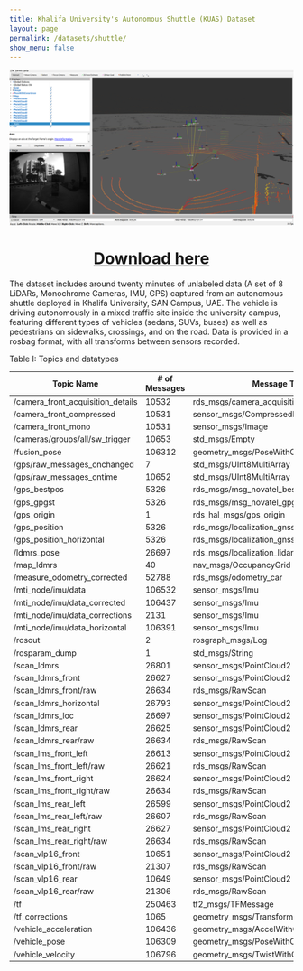 ```yaml
---
title: Khalifa University's Autonomous Shuttle (KUAS) Dataset
layout: page
permalink: /datasets/shuttle/
show_menu: false
---
```

<img src="/assets/KUAS_Dataset.png"/>
<h1 style="text-align:center"> <a href="https://www.dropbox.com/sh/b068soo5k15cki2/AADZomB1Kk4Ze-CRxgluXWD-a?dl=0"> Download here </a></h1>


The dataset includes around twenty minutes of unlabeled data (A set of 8 LiDARs, Monochrome Cameras, IMU, GPS) captured from an autonomous shuttle deployed in Khalifa University, SAN Campus, UAE. The vehicle is driving autonomously in a mixed traffic site inside the university campus, featuring different types of vehicles (sedans, SUVs, buses) as well as pedestrians on sidewalks, crossings, and on the road.
Data is provided in a rosbag format, with all transforms between sensors recorded.

Table I: Topics and datatypes

| Topic Name | # of Messages | Message Type |
| --- | --- | --- |
| /camera\_front\_acquisition\_details | 10532 | rds\_msgs/camera\_acquisition\_details |
| /camera\_front\_compressed | 10531 | sensor\_msgs/CompressedImage |
| /camera\_front\_mono | 10531 | sensor\_msgs/Image |
| /cameras/groups/all/sw\_trigger | 10653 | std\_msgs/Empty |
| /fusion\_pose | 106312 | geometry\_msgs/PoseWithCovarianceStampe |
| /gps/raw\_messages\_onchanged | 7 | std\_msgs/UInt8MultiArray |
| /gps/raw\_messages\_ontime | 10652 | std\_msgs/UInt8MultiArray |
| /gps\_bestpos | 5326 | rds\_msgs/msg\_novatel\_bestpos |
| /gps\_gpgst | 5326 | rds\_msgs/msg\_novatel\_gpgst |
| /gps\_origin | 1 | rds\_hal\_msgs/gps\_origin |
| /gps\_position | 5326 | rds\_msgs/localization\_gnss |
| /gps\_position\_horizontal | 5326 | rds\_msgs/localization\_gnss |
| /ldmrs\_pose | 26697 | rds\_msgs/localization\_lidar |
| /map\_ldmrs | 40 | nav\_msgs/OccupancyGrid |
| /measure\_odometry\_corrected | 52788 | rds\_msgs/odometry\_car |
| /mti\_node/imu/data | 106532 | sensor\_msgs/Imu |
| /mti\_node/imu/data\_corrected | 106437 | sensor\_msgs/Imu |
| /mti\_node/imu/data\_corrections | 2131 | sensor\_msgs/Imu |
| /mti\_node/imu/data\_horizontal | 106391 | sensor\_msgs/Imu |
| /rosout | 2 | rosgraph\_msgs/Log |
| /rosparam\_dump | 1 | std\_msgs/String |
| /scan\_ldmrs | 26801 | sensor\_msgs/PointCloud2 |
| /scan\_ldmrs\_front | 26627 | sensor\_msgs/PointCloud2 |
| /scan\_ldmrs\_front/raw | 26634 | rds\_msgs/RawScan |
| /scan\_ldmrs\_horizontal | 26793 | sensor\_msgs/PointCloud2 |
| /scan\_ldmrs\_loc | 26697 | sensor\_msgs/PointCloud2 |
| /scan\_ldmrs\_rear | 26625 | sensor\_msgs/PointCloud2 |
| /scan\_ldmrs\_rear/raw | 26634 | rds\_msgs/RawScan |
| /scan\_lms\_front\_left | 26613 | sensor\_msgs/PointCloud2 |
| /scan\_lms\_front\_left/raw | 26621 | rds\_msgs/RawScan |
| /scan\_lms\_front\_right | 26624 | sensor\_msgs/PointCloud2 |
| /scan\_lms\_front\_right/raw | 26634 | rds\_msgs/RawScan |
| /scan\_lms\_rear\_left | 26599 | sensor\_msgs/PointCloud2 |
| /scan\_lms\_rear\_left/raw | 26607 | rds\_msgs/RawScan |
| /scan\_lms\_rear\_right | 26627 | sensor\_msgs/PointCloud2 |
| /scan\_lms\_rear\_right/raw | 26634 | rds\_msgs/RawScan |
| /scan\_vlp16\_front | 10651 | sensor\_msgs/PointCloud2 |
| /scan\_vlp16\_front/raw | 21307 | rds\_msgs/RawScan |
| /scan\_vlp16\_rear | 10649 | sensor\_msgs/PointCloud2 |
| /scan\_vlp16\_rear/raw | 21306 | rds\_msgs/RawScan |
| /tf | 250463 | tf2\_msgs/TFMessage |
| /tf\_corrections | 1065 | geometry\_msgs/TransformStamped |
| /vehicle\_acceleration | 106436 | geometry\_msgs/AccelWithCovarianceStamped |
| /vehicle\_pose | 106309 | geometry\_msgs/PoseWithCovarianceStamped |
| /vehicle\_velocity | 106796 | geometry\_msgs/TwistWithCovarianceStamped |

